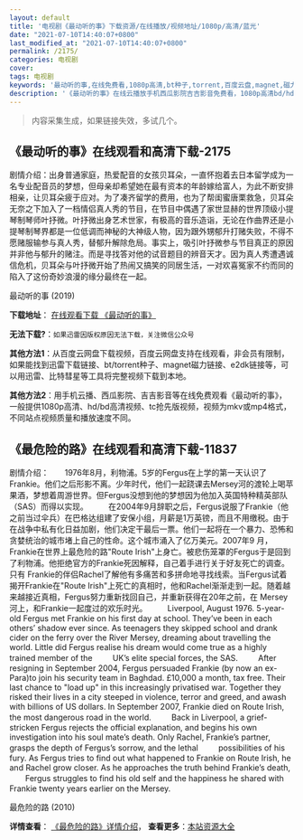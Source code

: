 ```yaml
---
layout: default
title: '电视剧《最动听的事》下载资源/在线播放/视频地址/1080p/高清/蓝光'
date: "2021-07-10T14:40:07+0800"
last_modified_at: "2021-07-10T14:40:07+0800"
permalink: /2175/
categories: 电视剧
cover:
tags: 电视剧
keywords: '最动听的事,在线免费看,1080p高清,bt种子,torrent,百度云盘,magnet,磁力链,迅雷下载资源'
description: '《最动听的事》在线云播放手机西瓜影院吉吉影音免费看，1080p高清bd/hd未删减完整版和tc抢先枪版，mkv/mp4格式，附带bt/torrent种子、magnet/磁力链、百度云盘、网盘资源迅雷下载链接'
---
```


>内容采集生成，如果链接失效，多试几个。


## 《最动听的事》在线观看和高清下载-2175

剧情介绍：出身普通家庭，热爱配音的女孩贝耳朵，一直怀抱着去日本留学成为一名专业配音员的梦想，但母亲却希望她在最有资本的年龄嫁给富人，为此不断安排相亲，让贝耳朵疲于应对。为了凑齐留学的费用，也为了帮闺蜜唐栗救急，贝耳朵无奈之下加入了一档情侣真人秀的节目，在节目中偶遇了家世显赫的世界顶级小提琴制琴师叶抒微。叶抒微出身艺术世家，有极高的音乐造诣，无论在作曲界还是小提琴制琴界都是一位低调而神秘的大神级人物，因为跟外甥郁升打赌失败，不得不愿赌服输参与真人秀，替郁升解除危局。事实上，吸引叶抒微参与节目真正的原因并非他与郁升的赌注。而是寻找答对他的试音题目的辨音天才。因为真人秀遭遇诚信危机，贝耳朵与叶抒微开始了热闹又搞笑的同居生活，一对欢喜冤家不约而同的陷入了这份奇妙浪漫的缘分最终在一起。


最动听的事 (2019)

**下载地址**： [在线观看下载 《最动听的事》](https://www.btbtdy.me/btdy/dy14493.html) 


**无法下载?**：`如果迅雷因版权原因无法下载，关注微信公众号 `

**其他方法1**：从百度云网盘下载视频，百度云网盘支持在线观看，非会员有限制，如果能找到迅雷下载链接、bt/torrent种子、magnet磁力链接、e2dk链接等，可以用迅雷、比特彗星等工具将完整视频下载到本地。

**其他方法2**：用手机云播、西瓜影院、吉吉影音等在线免费观看《最动听的事》，一般提供1080p高清、hd/bd高清视频、tc抢先版视频，视频为mkv或mp4格式，不同站点视频质量和播放速度不同。


## 《最危险的路》在线观看和高清下载-11837

剧情介绍：　　1976年8月，利物浦。5岁的Fergus在上学的第一天认识了Frankie。他们之后形影不离。少年时代，他们一起跷课去Mersey河的渡轮上喝苹果酒，梦想着周游世界。但Fergus没想到他的梦想因为他加入英国特种精英部队（SAS）而得以实现。  　　在2004年9月辞职之后，Fergus说服了Frankie（他之前当过伞兵）在巴格达组建了安保小组，月薪是1万英镑，而且不用缴税。由于在战争中私有化日益加剧，他们决定干最后一票。他们一起将在一个暴力、恐怖和贪婪统治的城市堵上自己的性命。这个城市涌入了亿万美元。2007年9 月，Frankie在世界上最危险的路"Route Irish"上身亡。被悲伤笼罩的Fergus于是回到了利物浦。他拒绝官方的Frankie死因解释，自己着手进行关于好友死亡的调查。只有 Frankie的伴侣Rachel了解他有多痛苦和多拼命地寻找线索。当Fergus试着揭开Frankie在"Route Irish"上死亡的真相时，他和Rachel渐渐走到一起。随着越来越接近真相，Fergus努力重新找回自己，并重新获得在20年之前，在 Mersey河上，和Frankie一起度过的欢乐时光。  　　Liverpool, August 1976. 5-year-old Fergus met Frankie on his first day at school. They’ve been in each others’ shadow ever since. As teenagers they skipped school and drank cider on the ferry over the River Mersey, dreaming about travelling the world. Little did Fergus realise his dream would come true as a highly trained member of the  　　UK’s elite special forces, the SAS.  　　After resigning in September 2004, Fergus persuaded Frankie (by now an ex-Para)to join his security team in Baghdad. £10,000 a month, tax free. Their last chance to "load up" in this increasingly privatised war. Together they risked their lives in a city steeped in violence, terror and greed, and awash with billions of US dollars. In September 2007, Frankie died on Route Irish, the most dangerous road in the world.  　　Back in Liverpool, a grief-stricken Fergus rejects the official explanation, and begins his own investigation into his soul mate’s death. Only Rachel, Frankie’s partner, grasps the depth of Fergus’s sorrow, and the lethal  　　possibilities of his fury. As Fergus tries to find out what happened to Frankie on Route Irish, he and Rachel grow closer. As he approaches the truth behind Frankie’s death,  　　Fergus struggles to find his old self and the happiness he shared with Frankie twenty years earlier on the Mersey.


最危险的路 (2010)

**详情查看**： [《最危险的路》详情介绍](/movie/11837/)， **查看更多**：[本站资源大全](/movie/t/all/)

